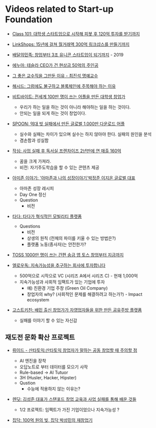 # Videos related to Start-up Foundation


+ [Class 101: 대학생 스타트업으로 시작해 피봇 후 120억 투자를 받기까지](https://www.youtube.com/watch?v=j_NdPp_yebY)
+ [LinkShops: 15년에 걸쳐 월거래액 300억 링크샵스를 만들기까지](https://www.youtube.com/watch?v=W-tfiDM27mo)
+ [배달의민족: 창업부터 3조 유니콘 스타트업이 되기까지](https://www.youtube.com/watch?v=e4lctv5VFuQ) - 2019  
+ [에누마: 테슬라 CEO가 건 현상금 50억의 주인공](https://www.youtube.com/watch?v=BECyWP-op9M&list=PLB7PYmHaa-5p04MH9ZALM7F6wG7kBL0CI)

+ [그 좋은 교수직을 그만둔 이유 - 최진석 명예교수](https://www.youtube.com/watch?v=vXfJgXlkjiw)


  
+ [해시드: 그럼에도 불구하고 블록체인에 주목해야 하는 이유](https://www.youtube.com/watch?v=fc_NLGLSb4k&list=PLB7PYmHaa-5oS49KHYsJ1ZcCN6Idueq0V)
  
+ [비트바이트: 전세계 100만 명이 쓰는 어플을 만든 대학생 창업가](https://www.youtube.com/watch?v=iUPirj5exbs)
  - 우리가 하는 일을 하는 것이 아니라 해야하는 일을 하는 것이다.
  - 안되는 일을 되게 하는 것이 창업이다.
+ [SPOON: 억대 빗 실패에서 만든 글로벌 1,000만 다운로드 어플](https://www.youtube.com/watch?v=w2UrmIbd5Ow)
  - 실수와 실패는 차이가 있으며 실수는 하지 않아야 한다. 실패의 원인을 분석
  - 겸손함과 성실함
+ [작심: 사업 실패 후 독서실 프렌차이즈 2년만에 연 매출 160억](https://www.youtube.com/watch?v=k8KeSooxtzg)
  - 꿈을 크게 가져라. 
  - 비전: 자기주도학습을 할 수 있는 콘텐츠 제공
+ [아미존 이야기: '아마존과 나의 성장이야기'박정준 이지온 글로벌 대표](https://www.youtube.com/watch?v=wJo9oCwP2kw)
  - 아마존 성장 레시피
  - Day One 정신 
  - Question
    * 비전
  
+ [타다: 타다가 혁식적인 모빌리티 플랫폼](https://www.youtube.com/channel/UCQ2DWm5Md16Dc3xRwwhVE7Q) 
  - Questions
    * 비전
    * 상생의 원칙 (전체의 파이를 키울 수 있는 방법은?)
    * 플랫폼 노동(종사자)는 안전한가?  
    
+ [TOSS 1000만 명이 쓰는 간편 송금 앱 토스 창업부터 지금까지](https://www.youtube.com/watch?v=uPhHPO98M84)

+ [엘로우독: 지속가능성을 추구하는 회사에 투자합니다](https://www.youtube.com/watch?v=lOOpxNuc6Fo)
  - 500억으로 시작으로 VC (시리즈 A에서 시리즈 C) - 현재 1,000억 
  - 지속가능성과 사회적 임팩트가 있는 기업에 투자
    * 예) 친환경 기업 주창 (Green Oil Company)
    * 창업자의 why? (사회적인 문제를 해결하려고 하는가?) - Impact ecosystem 
    
+ [고스트키친: 배민 출신 창업가가 자영업자들을 위한 만든 공유주방 플랫폼](https://www.youtube.com/watch?v=BpBmImFqMxg)
  - 실패를 이야기 할 수 있는 자신감


## 재도전 문화 확산 프로젝트

+ [뤼이드 - 산타토익:산타토익 창업자가 말하는 공동 창업할 때 주의할 점](https://www.youtube.com/watch?v=-C_wt58EwK8)
  - AI 엔진을 장착
  - 오답노트로 부터 데이터를 모으기 사작
  - Rule-based -> AI Tutuor
  - 3H (Husler, Hacker, Hipster)
  - Qustion
    * 수능에 적용하지 않는 이유는?
 + [렌딧: 김성준 대표가 스탠포드 창업 교육과 사업 실패를 통해 배운 것들](https://www.youtube.com/watch?v=cL9W75uMFDE)
   - 1/2 프로젝트: 임팩트가 가진 기업이었으나 지속가능성 ?
   
 + [집닥: 100억 원의 빚, 집닥 박성민의 재창업기](https://www.youtube.com/watch?v=aemaP14WFQU)
 
    
    
